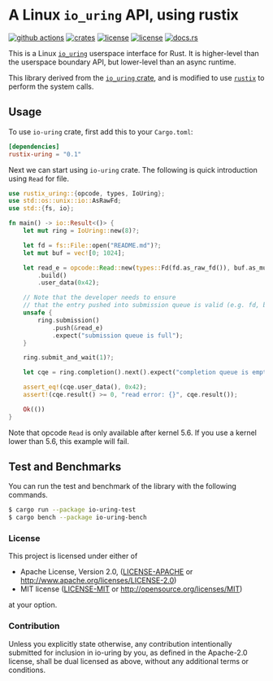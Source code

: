 # A Linux `io_uring` API, using rustix
[![github actions](https://github.com/jordanisaacs/rustix-uring/workflows/ci/badge.svg)](https://github.com/jordanisaacs/rustix-uring/actions)
[![crates](https://img.shields.io/crates/v/io-uring.svg)](https://crates.io/crates/io-uring)
[![license](https://img.shields.io/badge/License-MIT-blue.svg)](https://github.com/jordanisaacs/rustix-uring/blob/master/LICENSE-MIT)
[![license](https://img.shields.io/badge/License-Apache%202.0-blue.svg)](https://github.com/jordanisaacs/rustix-uring/blob/master/LICENSE-APACHE)
[![docs.rs](https://docs.rs/io-uring/badge.svg)](https://docs.rs/io-uring/)

This is a Linux [`io_uring`](https://kernel.dk/io_uring.pdf) userspace
interface for Rust. It is higher-level than the userspace boundary API, but
lower-level than an async runtime.

This library derived from the
[`io_uring` crate](https://github.com/tokio-rs/io-uring), and is modified to
use [`rustix`](https://github.com/bytecodealliance/rustix) to perform the
system calls.

## Usage

To use `io-uring` crate, first add this to your `Cargo.toml`:

```toml
[dependencies]
rustix-uring = "0.1"
```

Next we can start using `io-uring` crate.
The following is quick introduction using `Read` for file.

```rust
use rustix_uring::{opcode, types, IoUring};
use std::os::unix::io::AsRawFd;
use std::{fs, io};

fn main() -> io::Result<()> {
    let mut ring = IoUring::new(8)?;

    let fd = fs::File::open("README.md")?;
    let mut buf = vec![0; 1024];

    let read_e = opcode::Read::new(types::Fd(fd.as_raw_fd()), buf.as_mut_ptr(), buf.len() as _)
        .build()
        .user_data(0x42);

    // Note that the developer needs to ensure
    // that the entry pushed into submission queue is valid (e.g. fd, buffer).
    unsafe {
        ring.submission()
            .push(&read_e)
            .expect("submission queue is full");
    }

    ring.submit_and_wait(1)?;

    let cqe = ring.completion().next().expect("completion queue is empty");

    assert_eq!(cqe.user_data(), 0x42);
    assert!(cqe.result() >= 0, "read error: {}", cqe.result());

    Ok(())
}
```

Note that opcode `Read` is only available after kernel 5.6.
If you use a kernel lower than 5.6, this example will fail.

## Test and Benchmarks

You can run the test and benchmark of the library with the following commands.

```bash
$ cargo run --package io-uring-test
$ cargo bench --package io-uring-bench
```


### License

This project is licensed under either of

 * Apache License, Version 2.0, ([LICENSE-APACHE](LICENSE-APACHE) or
   http://www.apache.org/licenses/LICENSE-2.0)
 * MIT license ([LICENSE-MIT](LICENSE-MIT) or
   http://opensource.org/licenses/MIT)

at your option.


### Contribution

Unless you explicitly state otherwise, any contribution intentionally submitted
for inclusion in io-uring by you, as defined in the Apache-2.0 license, shall be
dual licensed as above, without any additional terms or conditions.
